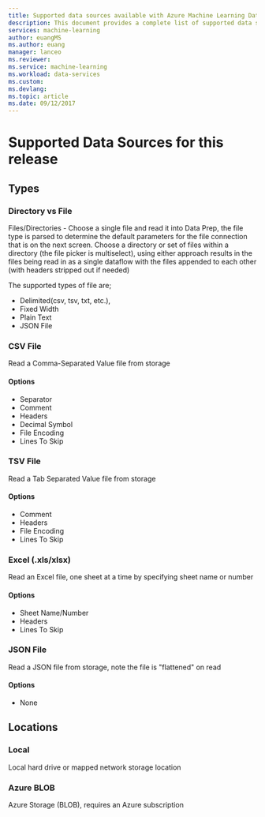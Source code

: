 ```yaml
---
title: Supported data sources available with Azure Machine Learning Data Preparation  | Microsoft Docs
description: This document provides a complete list of supported data sources available for Azure ML data prep
services: machine-learning
author: euangMS
ms.author: euang
manager: lanceo
ms.reviewer: 
ms.service: machine-learning
ms.workload: data-services
ms.custom: 
ms.devlang: 
ms.topic: article
ms.date: 09/12/2017
---
```


# Supported Data Sources for this release 

## Types 
### Directory vs File
Files/Directories - Choose a single file and read it into Data Prep, the file type is parsed to determine the default parameters for the file connection that is on the next screen. Choose a directory or set of files within a directory (the file picker is multiselect), using either approach results in the files being read in as a single dataflow with the files appended to each other (with headers stripped out if needed)

The supported types of file are;
- Delimited(csv, tsv, txt, etc.), 
- Fixed Width
- Plain Text
- JSON File

### CSV File
Read a Comma-Separated Value file from storage

#### Options
- Separator
- Comment
- Headers
- Decimal Symbol
- File Encoding
- Lines To Skip

### TSV File
Read a Tab Separated Value file from storage

#### Options
- Comment
- Headers
- File Encoding
- Lines To Skip

### Excel (.xls/xlsx)
Read an Excel file, one sheet at a time by specifying sheet name or number

#### Options
- Sheet Name/Number
- Headers
- Lines To Skip

### JSON File
Read a JSON file from storage, note the file is "flattened" on read

#### Options
- None

## Locations
### Local
Local hard drive or mapped network storage location

### Azure BLOB
Azure Storage (BLOB), requires an Azure subscription

